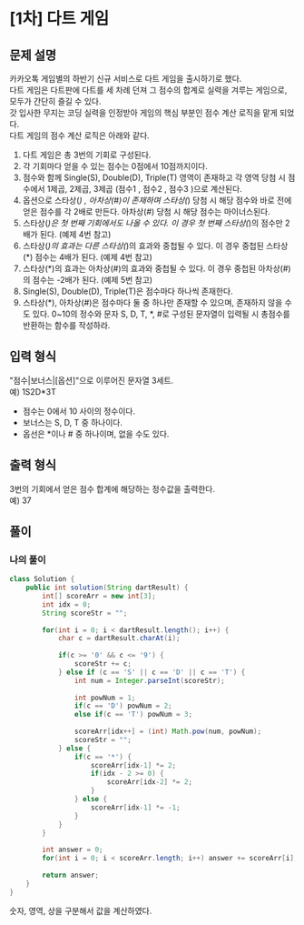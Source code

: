 # [1차] 다트 게임
## 문제 설명
카카오톡 게임별의 하반기 신규 서비스로 다트 게임을 출시하기로 했다.  
다트 게임은 다트판에 다트를 세 차례 던져 그 점수의 합계로 실력을 겨루는 게임으로, 모두가 간단히 즐길 수 있다.  
갓 입사한 무지는 코딩 실력을 인정받아 게임의 핵심 부분인 점수 계산 로직을 맡게 되었다.  
다트 게임의 점수 계산 로직은 아래와 같다.  

1. 다트 게임은 총 3번의 기회로 구성된다.  
2. 각 기회마다 얻을 수 있는 점수는 0점에서 10점까지이다.  
3. 점수와 함께 Single(S), Double(D), Triple(T) 영역이 존재하고 각 영역 당첨 시 점수에서 1제곱, 2제곱, 3제곱 (점수1 , 점수2 , 점수3 )으로 계산된다.  
4. 옵션으로 스타상(*) , 아차상(#)이 존재하며 스타상(*) 당첨 시 해당 점수와 바로 전에 얻은 점수를 각 2배로 만든다. 아차상(#) 당첨 시 해당 점수는 마이너스된다.  
5. 스타상(*)은 첫 번째 기회에서도 나올 수 있다. 이 경우 첫 번째 스타상(*)의 점수만 2배가 된다. (예제 4번 참고)  
6. 스타상(*)의 효과는 다른 스타상(*)의 효과와 중첩될 수 있다. 이 경우 중첩된 스타상(*) 점수는 4배가 된다. (예제 4번 참고)  
7. 스타상(*)의 효과는 아차상(#)의 효과와 중첩될 수 있다. 이 경우 중첩된 아차상(#)의 점수는 -2배가 된다. (예제 5번 참고)  
8. Single(S), Double(D), Triple(T)은 점수마다 하나씩 존재한다.  
9. 스타상(*), 아차상(#)은 점수마다 둘 중 하나만 존재할 수 있으며, 존재하지 않을 수도 있다.
0~10의 정수와 문자 S, D, T, *, #로 구성된 문자열이 입력될 시 총점수를 반환하는 함수를 작성하라.  

## 입력 형식
"점수|보너스|[옵션]"으로 이루어진 문자열 3세트.  
예) 1S2D*3T
* 점수는 0에서 10 사이의 정수이다.
* 보너스는 S, D, T 중 하나이다.
* 옵선은 *이나 # 중 하나이며, 없을 수도 있다.

## 출력 형식
3번의 기회에서 얻은 점수 합계에 해당하는 정수값을 출력한다.  
예) 37

## 풀이
### 나의 풀이
```java
class Solution {
    public int solution(String dartResult) {
        int[] scoreArr = new int[3];
        int idx = 0;
        String scoreStr = "";
        
        for(int i = 0; i < dartResult.length(); i++) {
            char c = dartResult.charAt(i);
            
            if(c >= '0' && c <= '9') {
                scoreStr += c; 
            } else if (c == 'S' || c == 'D' || c == 'T') {
                int num = Integer.parseInt(scoreStr);
                
                int powNum = 1;
                if(c == 'D') powNum = 2;
                else if(c == 'T') powNum = 3;
                
                scoreArr[idx++] = (int) Math.pow(num, powNum);
                scoreStr = "";
            } else {
                if(c == '*') {
                    scoreArr[idx-1] *= 2;
                    if(idx - 2 >= 0) {
                        scoreArr[idx-2] *= 2;
                    }
                } else {
                    scoreArr[idx-1] *= -1;
                }
            }
        }
        
        int answer = 0;
        for(int i = 0; i < scoreArr.length; i++) answer += scoreArr[i];
        
        return answer;
    }
}
```  
숫자, 영역, 상을 구분해서 값을 계산하였다.